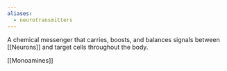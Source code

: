 ```yaml
---
aliases:
  - neurotransmitters
---
```

A chemical messenger that carries, boosts, and balances signals between [[Neurons]] and target cells throughout the body.

[[Monoamines]]